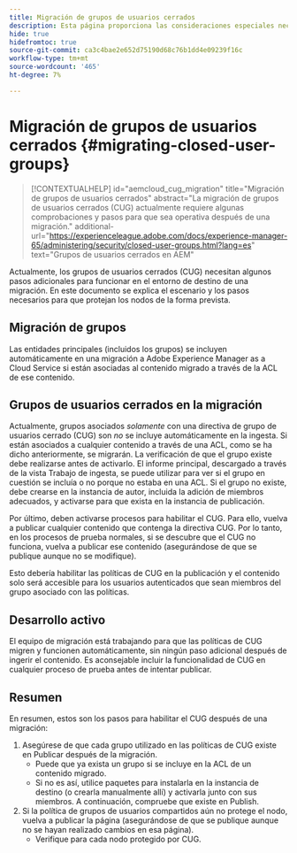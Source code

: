 ```yaml
---
title: Migración de grupos de usuarios cerrados
description: Esta página proporciona las consideraciones especiales necesarias para habilitar los grupos de usuarios cerrados después de migrar contenido a Adobe Experience Manager as a Cloud Service.
hide: true
hidefromtoc: true
source-git-commit: ca3c4bae2e652d75190d68c76b1dd4e09239f16c
workflow-type: tm+mt
source-wordcount: '465'
ht-degree: 7%

---
```


# Migración de grupos de usuarios cerrados {#migrating-closed-user-groups}

>[!CONTEXTUALHELP]
>id="aemcloud_cug_migration"
>title="Migración de grupos de usuarios cerrados"
>abstract="La migración de grupos de usuarios cerrados (CUG) actualmente requiere algunas comprobaciones y pasos para que sea operativa después de una migración."
>additional-url="https://experienceleague.adobe.com/docs/experience-manager-65/administering/security/closed-user-groups.html?lang=es" text="Grupos de usuarios cerrados en AEM"

Actualmente, los grupos de usuarios cerrados (CUG) necesitan algunos pasos adicionales para funcionar en el entorno de destino de una migración.  En este documento se explica el escenario y los pasos necesarios para que protejan los nodos de la forma prevista.

## Migración de grupos

Las entidades principales (incluidos los grupos) se incluyen automáticamente en una migración a Adobe Experience Manager as a Cloud Service si están asociadas al contenido migrado a través de la ACL de ese contenido.

## Grupos de usuarios cerrados en la migración

Actualmente, grupos asociados *solamente* con una directiva de grupo de usuarios cerrado (CUG) son *no* se incluye automáticamente en la ingesta. Si están asociados a cualquier contenido a través de una ACL, como se ha dicho anteriormente, se migrarán. La verificación de que el grupo existe debe realizarse antes de activarlo. El informe principal, descargado a través de la vista Trabajo de ingesta, se puede utilizar para ver si el grupo en cuestión se incluía o no porque no estaba en una ACL. Si el grupo no existe, debe crearse en la instancia de autor, incluida la adición de miembros adecuados, y activarse para que exista en la instancia de publicación.

Por último, deben activarse procesos para habilitar el CUG. Para ello, vuelva a publicar cualquier contenido que contenga la directiva CUG. Por lo tanto, en los procesos de prueba normales, si se descubre que el CUG no funciona, vuelva a publicar ese contenido (asegurándose de que se publique aunque no se modifique).

Esto debería habilitar las políticas de CUG en la publicación y el contenido solo será accesible para los usuarios autenticados que sean miembros del grupo asociado con las políticas.

## Desarrollo activo

El equipo de migración está trabajando para que las políticas de CUG migren y funcionen automáticamente, sin ningún paso adicional después de ingerir el contenido.
Es aconsejable incluir la funcionalidad de CUG en cualquier proceso de prueba antes de intentar publicar.

## Resumen

En resumen, estos son los pasos para habilitar el CUG después de una migración:

1. Asegúrese de que cada grupo utilizado en las políticas de CUG existe en Publicar después de la migración.
   - Puede que ya exista un grupo si se incluye en la ACL de un contenido migrado.
   - Si no es así, utilice paquetes para instalarla en la instancia de destino (o crearla manualmente allí) y activarla junto con sus miembros. A continuación, compruebe que existe en Publish.
1. Si la política de grupos de usuarios compartidos aún no protege el nodo, vuelva a publicar la página (asegurándose de que se publique aunque no se hayan realizado cambios en esa página).
   - Verifique para cada nodo protegido por CUG.
